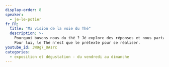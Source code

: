 ```yaml
---
display-order: 8
speaker:
  - je-le-potier
fr_FR:
  title: "Ma vision de la voie du Thé"
  description: >-
    Pourquoi buvons nous du thé ? Jé explore des réponses et nous partage une vision personnelle.
    Pour lui, le Thé n'est que le prétexte pour se réaliser. 
youtube_id: 3W9g7_UAsrc
categories:
  - exposition et dégustation - du vendredi au dimanche
---
```

